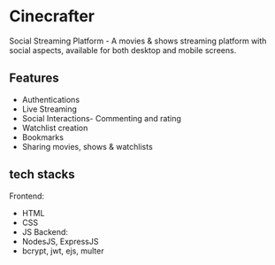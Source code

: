 # Cinecrafter
Social Streaming Platform - A movies & shows streaming platform with social aspects, available for both desktop and mobile screens.

## Features
- Authentications
- Live Streaming
- Social Interactions- Commenting and rating
- Watchlist creation
- Bookmarks
- Sharing movies, shows & watchlists

## tech stacks
Frontend:
- HTML
- CSS
- JS
Backend:
- NodesJS, ExpressJS
- bcrypt, jwt, ejs, multer
